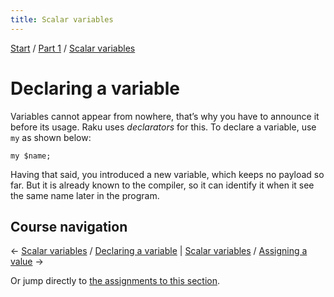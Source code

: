 ```yaml
---
title: Scalar variables
---
```


[Start](../..) / [Part 1](../../part1) / [Scalar variables](..)

# Declaring a variable

Variables cannot appear from nowhere, that’s why you have to announce it before its usage. Raku uses _declarators_ for this. To declare a variable, use `my` as shown below:

    my $name;

Having that said, you introduced a new variable, which keeps no payload so far. But it is already known to the compiler, so it can identify it when it see the same name later in the program.

## Course navigation

← [Scalar variables](../) / [Declaring a variable](../declaring-a-variable) | [Scalar variables](../) / [Assigning a value](../assigning-a-value) →

Or jump directly to [the assignments to this section](../assignments).
